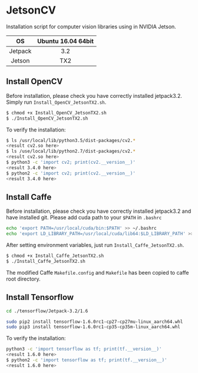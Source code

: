 # JetsonCV
Installation script for computer vision libraries using in NVIDIA Jetson.

|    OS   | Ubuntu 16.04 64bit |
|:-------:|:------------------:|
| Jetpack |  3.2               |
| Jetson  | TX2                |

## Install OpenCV
Before installation, please check you have correctly installed jetpack3.2.
Simply run `Install_OpenCV_JetsonTX2.sh`.

```bash
$ chmod +x Install_OpenCV_JetsonTX2.sh
$ ./Install_OpenCV_JetsonTX2.sh
```
To verify the installation:
```bash
$ ls /usr/local/lib/python3.5/dist-packages/cv2.*
<result cv2.so here>
$ ls /use/local/lib/python2.7/dist-packages/cv2.*
<result cv2.so here>
$ python3 -c 'import cv2; print(cv2.__version__)'
<result 3.4.0 here>
$ python2 -c 'import cv2; print(cv2.__version__)'
<result 3.4.0 here>
```

## Install Caffe
Before installation, please check you have correctly installed jetpack3.2 and have installed git.
Please add cuda path to your `$PATH` in `.bashrc`
```bash
echo 'export PATH=/usr/local/cuda/bin:$PATH' >> ~/.bashrc
echo 'export LD_LIBRARY_PATH=/usr/local/cuda/lib64:$LD_LIBRARY_PATH' >> ~/.bashrc
```

After setting environment variables, just run `Install_Caffe_JetsonTX2.sh`.

```bash
$ chmod +x Install_Caffe_JetsonTX2.sh
$ ./Install_Caffe_JetsonTX2.sh
```

The modified Caffe `Makefile.config` and `Makefile` has been copied to caffe root directory.

## Install Tensorflow
```bash
cd ./tensorflow/Jetpack-3.2/1.6

sudo pip2 install tensorflow-1.6.0rc1-cp27-cp27mu-linux_aarch64.whl
sudo pip3 install tensorflow-1.6.0rc1-cp35-cp35m-linux_aarch64.whl
```

To verify the installation:
```bash
python3 -c 'import tensorflow as tf; print(tf.__version__)'
<result 1.6.0 here>
$ python2 -c 'import tensorflow as tf; print(tf.__version__)'
<result 1.6.0 here>
```